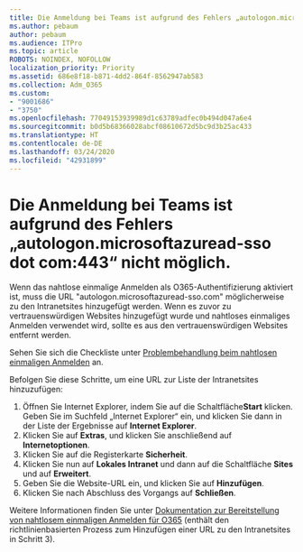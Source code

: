 ```yaml
---
title: Die Anmeldung bei Teams ist aufgrund des Fehlers „autologon.microsoftazuread-sso.com:443“ nicht möglich.
ms.author: pebaum
author: pebaum
ms.audience: ITPro
ms.topic: article
ROBOTS: NOINDEX, NOFOLLOW
localization_priority: Priority
ms.assetid: 686e8f18-b871-4dd2-864f-8562947ab583
ms.collection: Adm_O365
ms.custom:
- "9001686"
- "3750"
ms.openlocfilehash: 77049153939989d1c63789adfec0b494d047a6e4
ms.sourcegitcommit: b0d5b68366028abcf08610672d5bc9d3b25ac433
ms.translationtype: HT
ms.contentlocale: de-DE
ms.lasthandoff: 03/24/2020
ms.locfileid: "42931899"
---
```

# <a name="unable-to-log-into-teams-due-to-error-autologonmicrosoftazuread-sso-dot-com443"></a>Die Anmeldung bei Teams ist aufgrund des Fehlers „autologon.microsoftazuread-sso dot com:443“ nicht möglich.

Wenn das nahtlose einmalige Anmelden als O365-Authentifizierung aktiviert ist, muss die URL "autologon.microsoftazuread-sso.com" möglicherweise zu den Intranetsites hinzugefügt werden.  Wenn es zuvor zu vertrauenswürdigen Websites hinzugefügt wurde und nahtloses einmaliges Anmelden verwendet wird, sollte es aus den vertrauenswürdigen Websites entfernt werden.

Sehen Sie sich die Checkliste unter [Problembehandlung beim nahtlosen einmaligen Anmelden](https://docs.microsoft.com/azure/active-directory/hybrid/tshoot-connect-sso#troubleshooting-checklist) an.

Befolgen Sie diese Schritte, um eine URL zur Liste der Intranetsites hinzuzufügen:

1. Öffnen Sie Internet Explorer, indem Sie auf die Schaltfläche**Start** klicken. Geben Sie im Suchfeld „Internet Explorer“ ein, und klicken Sie dann in der Liste der Ergebnisse auf **Internet Explorer**.
2. Klicken Sie auf **Extras**, und klicken Sie anschließend auf **Internetoptionen**.
3. Klicken Sie auf die Registerkarte **Sicherheit**.
4. Klicken Sie nun auf **Lokales Intranet** und dann auf die Schaltfläche **Sites** und auf **Erweitert**.
5. Geben Sie die Website-URL ein, und klicken Sie auf **Hinzufügen**.
6. Klicken Sie nach Abschluss des Vorgangs auf **Schließen**.

Weitere Informationen finden Sie unter [Dokumentation zur Bereitstellung von nahtlosem einmaligen Anmelden für O365](https://docs.microsoft.com/azure/active-directory/hybrid/how-to-connect-sso-quick-start) (enthält den richtlinienbasierten Prozess zum Hinzufügen einer URL zu den Intranetsites in Schritt 3).
